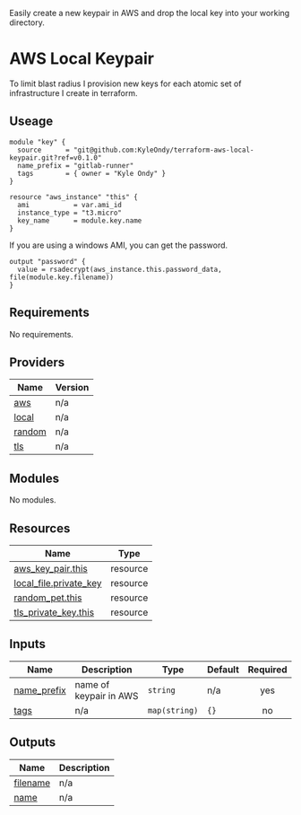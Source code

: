 Easily create a new keypair in AWS and drop the local key into your working directory.

# AWS Local Keypair

To limit blast radius I provision new keys for each atomic set of infrastructure I create in terraform.

## Useage

```hcl
module "key" {
  source      = "git@github.com:KyleOndy/terraform-aws-local-keypair.git?ref=v0.1.0"
  name_prefix = "gitlab-runner"
  tags        = { owner = "Kyle Ondy" }
}

resource "aws_instance" "this" {
  ami           = var.ami_id
  instance_type = "t3.micro"
  key_name      = module.key.name
}
```

If you are using a windows AMI, you can get the password.


```hcl
output "password" {
  value = rsadecrypt(aws_instance.this.password_data, file(module.key.filename))
}
```

<!-- BEGINNING OF PRE-COMMIT-TERRAFORM DOCS HOOK -->
## Requirements

No requirements.

## Providers

| Name | Version |
|------|---------|
| <a name="provider_aws"></a> [aws](#provider\_aws) | n/a |
| <a name="provider_local"></a> [local](#provider\_local) | n/a |
| <a name="provider_random"></a> [random](#provider\_random) | n/a |
| <a name="provider_tls"></a> [tls](#provider\_tls) | n/a |

## Modules

No modules.

## Resources

| Name | Type |
|------|------|
| [aws_key_pair.this](https://registry.terraform.io/providers/hashicorp/aws/latest/docs/resources/key_pair) | resource |
| [local_file.private_key](https://registry.terraform.io/providers/hashicorp/local/latest/docs/resources/file) | resource |
| [random_pet.this](https://registry.terraform.io/providers/hashicorp/random/latest/docs/resources/pet) | resource |
| [tls_private_key.this](https://registry.terraform.io/providers/hashicorp/tls/latest/docs/resources/private_key) | resource |

## Inputs

| Name | Description | Type | Default | Required |
|------|-------------|------|---------|:--------:|
| <a name="input_name_prefix"></a> [name\_prefix](#input\_name\_prefix) | name of keypair in AWS | `string` | n/a | yes |
| <a name="input_tags"></a> [tags](#input\_tags) | n/a | `map(string)` | `{}` | no |

## Outputs

| Name | Description |
|------|-------------|
| <a name="output_filename"></a> [filename](#output\_filename) | n/a |
| <a name="output_name"></a> [name](#output\_name) | n/a |
<!-- END OF PRE-COMMIT-TERRAFORM DOCS HOOK -->
